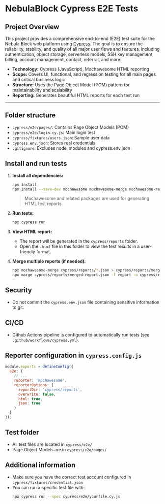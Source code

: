 # NebulaBlock Cypress E2E Tests

## Project Overview

This project provides a comprehensive end-to-end (E2E) test suite for the Nebula Block web platform using [Cypress](https://www.cypress.io/). The goal is to ensure the reliability, stability, and quality of all major user flows and features, including authentication, object storage, serverless models, SSH key management, billing, account management, contact, referral, and more.

- **Technology:** Cypress (JavaScript), Mochawesome HTML reporting
- **Scope:** Covers UI, functional, and regression testing for all main pages and critical business logic
- **Structure:** Uses the Page Object Model (POM) pattern for maintainability and scalability
- **Reporting:** Generates beautiful HTML reports for each test run

---

## Folder structure

- `cypress/e2e/pages/`: Contains Page Object Models (POM)
- `cypress/e2e/login.cy.js`: Main login test
- `cypress/fixtures/users.json`: Sample user data
- `cypress.env.json`: Stores real credentials
- `.gitignore`: Excludes node_modules and cypress.env.json

## Install and run tests

1. **Install all dependencies:**
   ```bash
   npm install
   npm install --save-dev mochawesome mochawesome-merge mochawesome-report-generator
   ```
   > Mochawesome and related packages are used for generating HTML test reports.

2. **Run tests:**
   ```bash
   npx cypress run
   ```

3. **View HTML report:**
   - The report will be generated in the `cypress/reports` folder.
   - Open the `.html` file in this folder to view the test results in a user-friendly format.

4. **Merge multiple reports (if needed):**
   ```bash
   npx mochawesome-merge cypress/reports/*.json > cypress/reports/merged-report.json
   npx marge cypress/reports/merged-report.json -f report -o cypress/reports
   ```

## Security
- Do not commit the `cypress.env.json` file containing sensitive information to git.

## CI/CD
- Github Actions pipeline is configured to automatically run tests (see `.github/workflows/cypress.yml`).

## Reporter configuration in `cypress.config.js`
```js
module.exports = defineConfig({
  e2e: {
    // ...
    reporter: 'mochawesome',
    reporterOptions: {
      reportDir: 'cypress/reports',
      overwrite: false,
      html: true,
      json: true
    }
  }
});
```

## Test folder
- All test files are located in `cypress/e2e/`
- Page Object Models are in `cypress/e2e/pages/`

## Additional information
- Make sure you have the correct test account configured in `cypress/fixtures/credential.json`
- You can run a specific test file with:
  ```bash
  npx cypress run --spec cypress/e2e/yourfile.cy.js
  ``` 